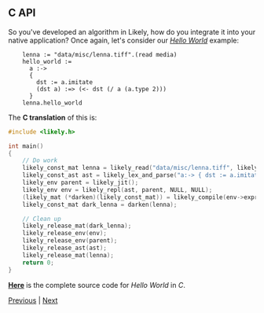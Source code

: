 C API
-----
So you've developed an algorithm in Likely, how do you integrate it into your native application?
Once again, let's consider our *[Hello World](?href=hello_world)* example:

```likely
    lenna := "data/misc/lenna.tiff".(read media)
    hello_world :=
      a :->
      {
        dst := a.imitate
        (dst a) :=> (<- dst (/ a (a.type 2)))
      }
    lenna.hello_world
```

The **C translation** of this is:

```c
#include <likely.h>

int main()
{
    // Do work
    likely_const_mat lenna = likely_read("data/misc/lenna.tiff", likely_file_media);
    likely_const_ast ast = likely_lex_and_parse("a:-> { dst := a.imitate (dst a) :=> (<- dst (/ a (a.type 2))) }", likely_file_lisp);
    likely_env parent = likely_jit();
    likely_env env = likely_repl(ast, parent, NULL, NULL);
    (likely_mat (*darken)(likely_const_mat)) = likely_compile(env->expr, NULL, 0);
    likely_const_mat dark_lenna = darken(lenna);

    // Clean up
    likely_release_mat(dark_lenna);
    likely_release_env(env);
    likely_release_env(parent);
    likely_release_ast(ast);
    likely_release_mat(lenna);
    return 0;
}
```

**[Here](?href=hello_world)** is the complete source code for *Hello World* in *C*.

[Previous](?href=matrix_io) | [Next](?href=export)
